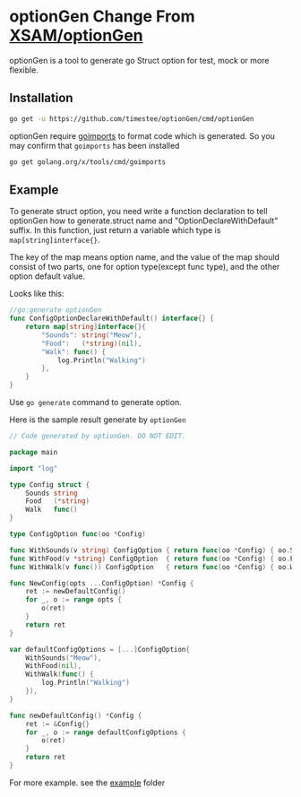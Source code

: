 # optionGen Change From [XSAM/optionGen](https://github.com/XSAM/optionGen)

optionGen is a tool to generate go Struct option for test, mock or more flexible.

## Installation
```bash
go get -u https://github.com/timestee/optionGen/cmd/optionGen
```

optionGen require [goimports](https://godoc.org/golang.org/x/tools/cmd/goimports) to format code which is generated. So you may confirm that `goimports` has been installed

```bash
go get golang.org/x/tools/cmd/goimports
```

## Example
To generate struct option, you need write a function declaration to tell optionGen how to generate.struct name and "OptionDeclareWithDefault" suffix. In this function, just return a variable which type is `map[string]interface{}`.

The key of the map means option name, and the value of the map should consist of two parts, one for option type(except func type), and the other option default value.

Looks like this:
```go
//go:generate optionGen
func ConfigOptionDeclareWithDefault() interface{} {
	return map[string]interface{}{
		"Sounds": string("Meow"),
		"Food":   (*string)(nil),
		"Walk": func() {
			log.Println("Walking")
		},
	}
}
```

Use `go generate` command to generate option.

Here is the sample result generate by `optionGen`

```go
// Code generated by optionGen. DO NOT EDIT.

package main

import "log"

type Config struct {
	Sounds string
	Food   (*string)
	Walk   func()
}

type ConfigOption func(oo *Config)

func WithSounds(v string) ConfigOption { return func(oo *Config) { oo.Sounds = v } }
func WithFood(v *string) ConfigOption  { return func(oo *Config) { oo.Food = v } }
func WithWalk(v func()) ConfigOption   { return func(oo *Config) { oo.Walk = v } }

func NewConfig(opts ...ConfigOption) *Config {
	ret := newDefaultConfig()
	for _, o := range opts {
		o(ret)
	}
	return ret
}

var defaultConfigOptions = [...]ConfigOption{
	WithSounds("Meow"),
	WithFood(nil),
	WithWalk(func() {
		log.Println("Walking")
	}),
}

func newDefaultConfig() *Config {
	ret := &Config{}
	for _, o := range defaultConfigOptions {
		o(ret)
	}
	return ret
}

```

For more example. see the [example](https://github.com/timestee/optionGen/blob/master/example/cat.go) folder

